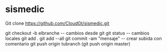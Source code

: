 # sismedic

Git clone https://github.com/CloudGt/sismedic.git

git checkout -b elbranche -- cambios desde git
git status -- cambios locales
git add .
git add --all
git commit -am "mensaje"   -- crear subida con comentario
git push origin tubranch
(git push origin master)
